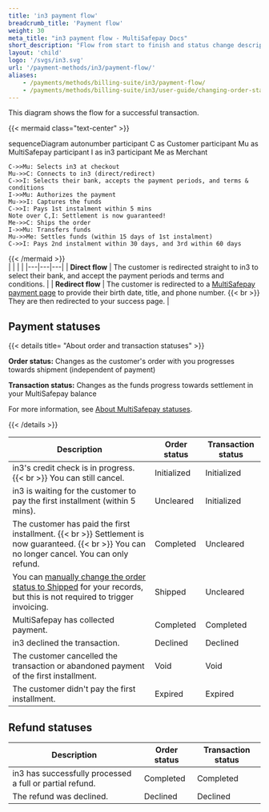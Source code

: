 ```yaml
---
title: 'in3 payment flow'
breadcrumb_title: 'Payment flow'
weight: 30
meta_title: "in3 payment flow - MultiSafepay Docs"
short_description: "Flow from start to finish and status change descriptions"
layout: 'child'
logo: '/svgs/in3.svg'
url: '/payment-methods/in3/payment-flow/'
aliases:
    - /payments/methods/billing-suite/in3/payment-flow/
    - /payments/methods/billing-suite/in3/user-guide/changing-order-status-to-shipped/
---
```


This diagram shows the flow for a successful transaction.

{{< mermaid class="text-center" >}}

sequenceDiagram
    autonumber
    participant C as Customer
    participant Mu as MultiSafepay
    participant I as in3
    participant Me as Merchant

    C->>Mu: Selects in3 at checkout
    Mu->>C: Connects to in3 (direct/redirect)
    C->>I: Selects their bank, accepts the payment periods, and terms & conditions
    I->>Mu: Authorizes the payment
    Mu->>I: Captures the funds
    C->>I: Pays 1st instalment within 5 mins
    Note over C,I: Settlement is now guaranteed!
    Me->>C: Ships the order 
    I->>Mu: Transfers funds 
    Mu->>Me: Settles funds (within 15 days of 1st instalment)
    C->>I: Pays 2nd instalment within 30 days, and 3rd within 60 days 

{{< /mermaid >}}
&nbsp;  
|  |  |  |
|---|---|---|
| **Direct flow** | The customer is redirected straight to in3 to select their bank, and accept the payment periods and terms and conditions. | 
| **Redirect flow** | The customer is redirected to a [MultiSafepay payment page](/payment-pages/) to provide their birth date, title, and phone number. {{< br >}} They are then redirected to your success page. | 

## Payment statuses

{{< details title= "About order and transaction statuses" >}}

**Order status:** Changes as the customer's order with you progresses towards shipment (independent of payment)

**Transaction status:** Changes as the funds progress towards settlement in your MultiSafepay balance

For more information, see [About MultiSafepay statuses](/about-payments/multisafepay-statuses/).

{{< /details >}}

| Description | Order status | Transaction status |
|---|---|---|
| in3's credit check is in progress. {{< br >}} You can still cancel. | Initialized   | Initialized  |
| in3 is waiting for the customer to pay the first installment (within 5 mins). | Uncleared  | Initialized  |
| The customer has paid the first installment. {{< br >}} Settlement is now guaranteed. {{< br >}} You can no longer cancel. You can only refund. | Completed  | Uncleared  |
| You can [manually change the order status to Shipped](/about-payments/pay-later-shipped-status/) for your records, but this is not required to trigger invoicing.  | Shipped | Uncleared | 
| MultiSafepay has collected payment. | Completed | Completed |
| in3 declined the transaction. | Declined | Declined |
| The customer cancelled the transaction or abandoned payment of the first installment. | Void | Void |
| The customer didn't pay the first installment. | Expired | Expired |

## Refund statuses

| Description  | Order status      | Transaction status |
|----|-----|-----|
| in3 has successfully processed a full or partial refund. | Completed    | Completed   |
| The refund was declined.  | Declined      | Declined   |


